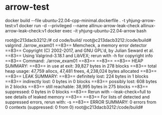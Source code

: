 # arrow-test

docker build --file ubuntu-22.04-cpp-minimal.dockerfile . -t yhjung-arrow-test:v1
docker run -d --privileged --name allinux-arrow-leak-check allinux-arrow-leak-check:v1
docker exec -it yhjung-ubuntu-22.04-arrow bash

root@c213dacb3212:/# cd code/build/
root@c213dacb3212:/code/build# valgrind ./arrow_exam01 
==83== Memcheck, a memory error detector
==83== Copyright (C) 2002-2017, and GNU GPL'd, by Julian Seward et al.
==83== Using Valgrind-3.18.1 and LibVEX; rerun with -h for copyright info
==83== Command: ./arrow_exam01
==83== 
==83== 
==83== HEAP SUMMARY:
==83==     in use at exit: 39,827 bytes in 278 blocks
==83==   total heap usage: 47,759 allocs, 47,481 frees, 4,238,024 bytes allocated
==83== 
==83== LEAK SUMMARY:
==83==    definitely lost: 224 bytes in 1 blocks
==83==    indirectly lost: 0 bytes in 0 blocks
==83==      possibly lost: 608 bytes in 2 blocks
==83==    still reachable: 38,995 bytes in 275 blocks
==83==         suppressed: 0 bytes in 0 blocks
==83== Rerun with --leak-check=full to see details of leaked memory
==83== 
==83== For lists of detected and suppressed errors, rerun with: -s
==83== ERROR SUMMARY: 0 errors from 0 contexts (suppressed: 0 from 0)
root@c213dacb3212:/code/build# 

